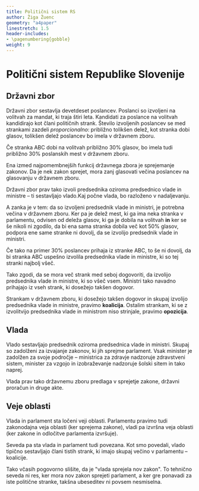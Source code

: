 ```yaml
---
title: Politični sistem RS
author: Žiga Žuenc
geometry: "a4paper"
linestretch: 1.5
header-includes:
- \pagenumbering{gobble}
weight: 9
---
```


# Politični sistem Republike Slovenije

## Državni zbor

Državni zbor sestavlja devetdeset poslancev. Poslanci so izvoljeni na volitvah za mandat, ki traja štiri leta. Kandidati za poslance na volitvah kandidirajo kot člani političnih strank. Število izvoljenih poslancev se med strankami zazdeli *proporcionalno*: približno tolikšen delež, kot stranka dobi glasov, tolikšen delež poslancev bo imela v državnem zboru.

Če stranka ABC dobi na volitvah približno 30% glasov, bo imela tudi približno 30% poslanskih mest v državnem zboru.

Ena izmed najpomembnejših funkcij državnega zbora je sprejemanje zakonov. Da je nek zakon sprejet, mora zanj glasovati večina poslancev na glasovanju v državnem zboru.

Državni zbor prav tako izvoli predsednika oziroma predsednico vlade in ministre – ti sestavljajo vlado.Kaj počne vlada, bo razloženo v nadaljevanju.

A zanka je v tem: da so izvoljeni predsednik vlade in ministri, je potrebna večina v državnem zboru. Ker pa je delež mest, ki ga ima neka stranka v parlamentu, odvisen od deleža glasov, ki ga je dobila na volitvah **in** ker se še nikoli ni zgodilo, da bi ena sama stranka dobila več kot 50% glasov, podpora ene same stranke ni dovolj, da se izvolijo predsednik vlade in ministri.

Če tako na primer 30% poslancev prihaja iz stranke ABC, to še ni dovolj, da bi stranka ABC uspešno izvolila predsednika vlade in ministre, ki so tej stranki najbolj všeč.

Tako zgodi, da se mora več strank med seboj dogovoriti, da izvolijo predsednika vlade in ministre, ki so všeč vsem. Ministri tako navadno prihajajo iz vseh strank, ki dosežejo takšen dogovor.

Strankam v državnem zboru, ki dosežejo takšen dogovor in skupaj izvolijo predsednika vlade in ministre, pravimo **koalicija**. Ostalim strankam, ki se z izvolitvijo predsednika vlade in ministrom niso strinjale, pravimo **opozicija**.

## Vlada

Vlado sestavljajo predsednik oziroma predsednica vlade in ministri. Skupaj so zadolženi za izvajanje zakonov, ki jih sprejme parlament. Vsak minister je zadolžen za svoje področje – ministrica za zdravje nadzoruje zdravstveni sistem, minister za vzgojo in izobraževanje nadzoruje šolski sitem in tako naprej. 

Vlada prav tako državnemu zboru predlaga v sprejetje zakone, državni proračun in druge akte.

## Veje oblasti

Vlada in parlament sta ločeni veji oblasti. Parlamentu pravimo tudi zakonodajna veja oblasti (ker sprejema zakone), vladi pa izvršna veja oblasti (ker zakone in odločitve parlamenta izvršuje).

Seveda pa sta vlada in parlament tudi povezana. Kot smo povedali, vlado tipično sestavljajo člani tistih strank, ki imajo skupaj večino v parlamentu – koalicije.

Tako včasih pogovorno slišite, da je "vlada sprejela nov zakon". To tehnično seveda ni res, ker mora nov zakon sprejeti parlament, a ker gre ponavadi za iste politične stranke, takšna ubeseditev ni povsem nesmiselna. 
